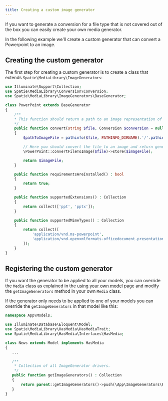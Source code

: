 ```yaml
---
title: Creating a custom image generator
---
```


If you want to generate a conversion for a file type that is not covered out of the box you can easily create your own  media generator.

In the following example we'll create a custom generator that can convert a Powerpoint to an image.

## Creating the custom generator

The first step for creating a custom generator is to create a class that extends `Spatie\MediaLibrary\ImageGenerators`:

```php
use Illuminate\Support\Collection;
use Spatie\MediaLibrary\Conversion\Conversion;
use Spatie\MediaLibrary\ImageGenerators\BaseGenerator;

class PowerPoint extends BaseGenerator
{
    /**
    * This function should return a path to an image representation of the given file.
    */
    public function convert(string $file, Conversion $conversion = null) : string
    {
        $pathToImageFile = pathinfo($file, PATHINFO_DIRNAME).'/'.pathinfo($file, PATHINFO_FILENAME).'.jpg';

        // Here you should convert the file to an image and return generated conversion path.
        \PowerPoint::convertFileToImage($file)->store($imageFile);

        return $imageFile;
    }

    public function requirementsAreInstalled() : bool
    {
        return true;
    }

    public function supportedExtensions() : Collection
    {
        return collect(['ppt', 'pptx']);
    }

    public function supportedMimeTypes() : Collection
    {
        return collect([
            'application/vnd.ms-powerpoint',
            'application/vnd.openxmlformats-officedocument.presentationml.presentation'
        ]);
    }
}
```

## Registering the custom generator

If you want the generator to be applied to all your models, you can override the `Media` class as explained in the
[using your own model](/laravel-medialibrary/v7/advanced-usage/using-your-own-model/) page and modify the
`getImageGenerators` method in your own `Media` class.


If the generator only needs to be applied to one of your models you can override the `getImageGenerators` in that model like this:

```php
namespace App\Models;

use Illuminate\Database\Eloquent\Model;
use Spatie\MediaLibrary\HasMedia\HasMediaTrait;
use Spatie\MediaLibrary\HasMedia\Interfaces\HasMedia;

class News extends Model implements HasMedia
{
   ...

   /**
    * Collection of all ImageGenerator drivers.
    */
   public function getImageGenerators() : Collection
   {
       return parent::getImageGenerators()->push(\App\ImageGenerators\PowerPoint::class);
   }
}
```


